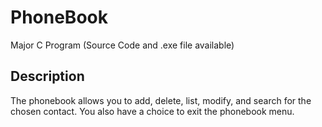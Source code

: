 # PhoneBook
Major C Program (Source Code and .exe file available)

Description
------------
The phonebook allows you to add, delete, list, modify, and search for the chosen contact. 
You also have a choice to exit the phonebook menu. 

